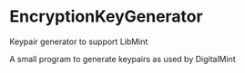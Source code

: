 # EncryptionKeyGenerator
Keypair generator to support LibMint

A small program to generate keypairs as used by DigitalMint
